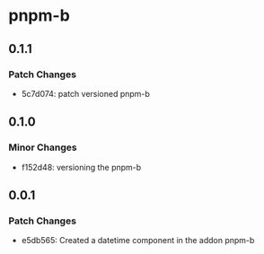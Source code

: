 # pnpm-b

## 0.1.1

### Patch Changes

- 5c7d074: patch versioned pnpm-b

## 0.1.0

### Minor Changes

- f152d48: versioning the pnpm-b

## 0.0.1

### Patch Changes

- e5db565: Created a datetime component in the addon pnpm-b
